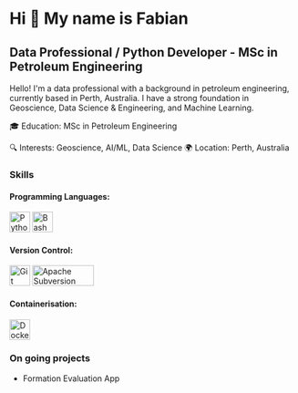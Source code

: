 Hi 👋 My name is Fabian
=======================

Data Professional / Python Developer - MSc in Petroleum Engineering
--------------------------------------------

Hello! I'm a data professional with a background in petroleum engineering, currently based in Perth, Australia. I have a strong foundation in Geoscience, Data Science & Engineering, and Machine Learning. 

🎓 Education: MSc in Petroleum Engineering

🔍 Interests: Geoscience, AI/ML, Data Science
🌍 Location: Perth, Australia



### Skills


#### Programming Languages:
<p align="left">
<a href="https://www.python.org/" target="_blank" rel="noreferrer"><img src="https://raw.githubusercontent.com/danielcranney/readme-generator/main/public/icons/skills/python-colored.svg" width="36" height="36" alt="Python" /></a>
<a href="https://www.gnu.org/software/bash/" target="_blank" rel="noreferrer"><img src="https://upload.wikimedia.org/wikipedia/commons/4/4b/Bash_Logo_Colored.svg" width="36" height="36" alt="Bash" /></a>
</p>

<!--
<a href="https://azure.microsoft.com/en-us/products/data-factory/" target="_blank" rel="noreferrer"><img src="https://upload.wikimedia.org/wikipedia/commons/6/6e/Azure_Data_Factory_Logo.png" width="36" height="36" alt="Data Factory" /></a>
-->

#### Version Control:
<p align="left">
<a href="https://git-scm.com/" target="_blank" rel="noreferrer"><img src="https://raw.githubusercontent.com/danielcranney/readme-generator/main/public/icons/skills/git-colored.svg" width="36" height="36" alt="Git" /></a>
<a href="https://subversion.apache.org/" target="_blank" rel="noreferrer"><img src="https://subversion.apache.org/images/svn-name-banner.svg" width="108" height="36" alt="Apache Subversion" /></a>

</p>

#### Containerisation:
<p align="left">
<a href="https://www.docker.com/" target="_blank" rel="noreferrer"><img src="https://raw.githubusercontent.com/danielcranney/readme-generator/main/public/icons/skills/docker-colored.svg" width="36" height="36" alt="Docker" /></a>
</p>

### On going projects
- Formation Evaluation App


<!--
### 📚 Projects

- **Secured Azure Data Lakehouse for Bike Share Data Analytics with Medallion Architecture:** Developed a data lakehouse using Azure Databricks and medallion architecture.
  - Technologies used: Python, PostgreSQL, Spark, Azure
 

- **Well Production Performance Prediction using Deep Learning Techniques:** Predicted oil and gas well production performance from historical limited surface data using deep learning models.
  - Technologies used: Python, Git, Machine Learning, Deep Learning, Tensorflow
-->

<!--
### Socials

<p align="left"> <a href="https://www.linkedin.com/in/fabiansum" target="_blank" rel="noreferrer"><img src="https://raw.githubusercontent.com/danielcranney/readme-generator/main/public/icons/socials/linkedin.svg" width="32" height="32" /></a></p>
-->
<!--
**fabiansum/fabiansum** is a ✨ _special_ ✨ repository because its `README.md` (this file) appears on your GitHub profile.

Here are some ideas to get you started:

- 🔭 I’m currently working on ...
- 🌱 I’m currently learning ...
- 👯 I’m looking to collaborate on ...
- 🤔 I’m looking for help with ...
- 💬 Ask me about ...
- 📫 How to reach me: ...
- 😄 Pronouns: ...
- ⚡ Fun fact: ...
-->
